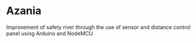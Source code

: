 # Azania
Improvement of safety river through the use of sensor and distance control panel using Arduino and NodeMCU 
